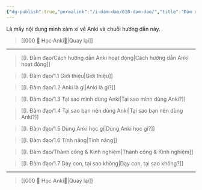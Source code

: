 ```yaml
---
{"dg-publish":true,"permalink":"/i-dam-dao/010-dam-dao/","title":"Đàm đạo","pinned":true,"noteIcon":1}
---
```


Là mấy nội dung mình xàm xí về Anki và chuỗi hướng dẫn này.

> [[000 🌟 Học Anki🌟\|Quay lại]]
___

> [[I. Đàm đạo/Cách hướng dẫn Anki hoạt động\|Cách hướng dẫn Anki hoạt động]]

> [[I. Đàm đạo/1.1 Giới thiệu\|Giới thiệu]]

> [[I. Đàm đạo/1.2 Anki là gì\|Anki là gì?]]

> [[I. Đàm đạo/1.3 Tại sao mình dùng Anki\|Tại sao mình dùng Anki?]]

> [[I. Đàm đạo/1.4 Tại sao bạn nên dùng Anki\|Tại sao bạn nên dùng Anki?]]

> [[I. Đàm đạo/1.5 Dùng Anki học gì\|Dùng Anki học gì?]]

> [[I. Đàm đạo/1.6 Tính năng\|Tính năng]]

> [[I. Đàm đạo/Thành công & Kinh nghiệm\|Thành công & Kinh nghiệm]]

> [[I. Đàm đạo/1.7 Dạy con, tại sao không\|Dạy con, tại sao không?]]

___

> [[000 🌟 Học Anki🌟\|Quay lại]]